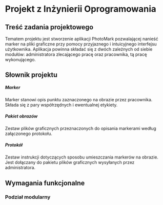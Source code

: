 # Projekt z Inżynierii Oprogramowania

## Treść zadania projektowego

Tematem projektu jest stworzenie aplikacji PhotoMark pozwalającej nanieść marker na pliki graficzne przy pomocy przyjaznego i intuicyjnego interfejsu użytkownika. Aplikacja powinna składać się z dwóch zależnych od siebie modułów: administratora zlecającego pracę oraz pracownika, tą pracę wykonującego.

## Słownik projektu

##### Marker

Marker stanowi opis punktu zaznaczonego na obrazie przez pracownika. Składa się z pary współrzędnych i ewentualnej etykiety.

##### Pakiet obrazów

Zestaw plików graficznych przeznaczonych do opisania markerami według załączonego protokołu.

##### Protokół

Zestaw instrukcji dotyczących sposobu umieszczania markerów na obrazie. Jest dołączany do pakietu plików graficznych wysyłanych przez administratora.

## Wymagania funkcjonalne

### Podział modularny

